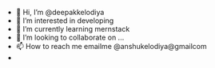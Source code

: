 - 👋 Hi, I’m @deepakkelodiya
- 👀 I’m interested in developing
- 🌱 I’m currently learning mernstack
- 💞️ I’m looking to collaborate on ...
- 📫 How to reach me emailme @anshukelodiya@gmailcom
- 

<!---
deepakkelodiya/deepakkelodiya is a ✨ special ✨ repository because its `README.md` (this file) appears on your GitHub profile.
You can click the Preview link to take a look at your changes.
--->
